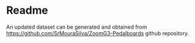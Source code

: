 # Readme

An updated dataset can be generated and obtained from https://github.com/SrMouraSilva/ZoomG3-Pedalboards github repository.
